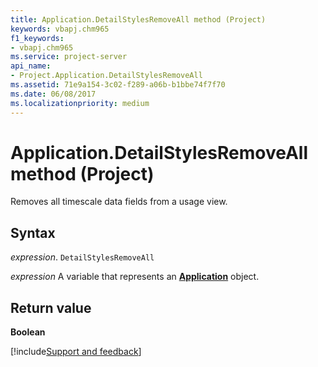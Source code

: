 ```yaml
---
title: Application.DetailStylesRemoveAll method (Project)
keywords: vbapj.chm965
f1_keywords:
- vbapj.chm965
ms.service: project-server
api_name:
- Project.Application.DetailStylesRemoveAll
ms.assetid: 71e9a154-3c02-f289-a06b-b1bbe74f7f70
ms.date: 06/08/2017
ms.localizationpriority: medium
---
```



# Application.DetailStylesRemoveAll method (Project)

Removes all timescale data fields from a usage view.


## Syntax

_expression_. `DetailStylesRemoveAll`

_expression_ A variable that represents an **[Application](Project.Application.md)** object.


## Return value

 **Boolean**

[!include[Support and feedback](~/includes/feedback-boilerplate.md)]
